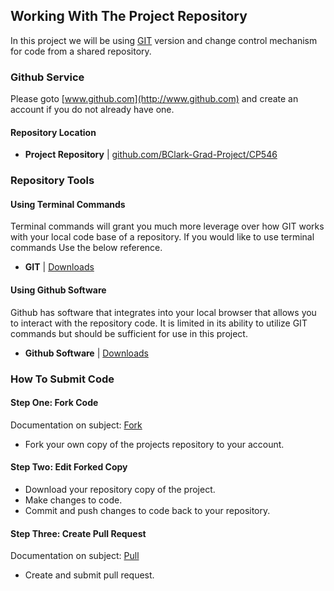 ## Working With The Project Repository
In this project we will be using [GIT](http://git-scm.com) version and change control mechanism for code from a shared repository.

### Github Service
Please goto [www.github.com](http://www.github.com) and create an account if you do not already have one.

#### Repository Location
* **Project Repository** | [github.com/BClark-Grad-Project/CP546](https://github.com/BClark-Grad-Project/CP546)

### Repository Tools
#### Using Terminal Commands
Terminal commands will grant you much more leverage over how GIT works with your local code base of a repository. If you would like to use terminal commands Use the below reference.
* **GIT** | [Downloads](http://git-scm.com/doc)

#### Using Github Software
Github has software that integrates into your local browser that allows you to interact with the repository code.  It is limited in its ability to utilize GIT commands but should be sufficient for use in this project.
* **Github Software** | [Downloads](https://help.github.com/articles/set-up-git)

### How To Submit Code
#### Step One: Fork Code
Documentation on subject: [Fork](https://help.github.com/articles/fork-a-repo/#propose-changes-to-someone-elses-project)
* Fork your own copy of the projects repository to your account.

#### Step Two: Edit Forked Copy
* Download your repository copy of the project.
* Make changes to code.
* Commit and push changes to code back to your repository.

#### Step Three: Create Pull Request
Documentation on subject: [Pull](https://help.github.com/articles/fork-a-repo/#propose-changes-to-someone-elses-project)
* Create and submit pull request. 